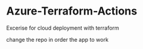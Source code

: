 # Azure-Terraform-Actions

Excerise for cloud deployment with terraform

change the repo in order the app to work
